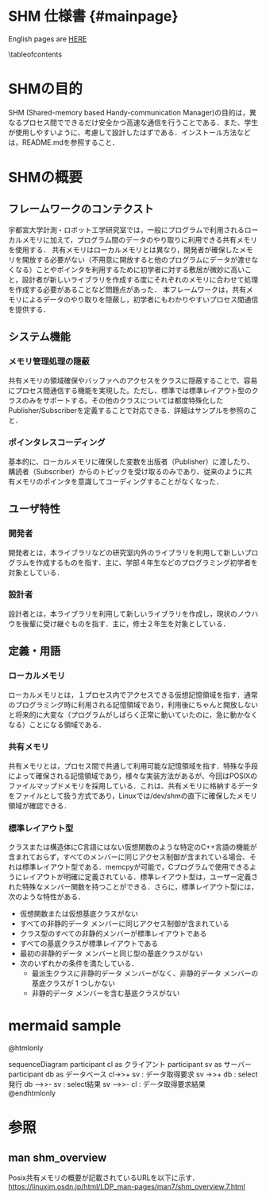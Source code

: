 # SHM 仕様書 {#mainpage}
English pages are [HERE](../index.html)

\tableofcontents

# SHMの目的
SHM (Shared-memory based Handy-communication Manager)の目的は，異なるプロセス間でできるだけ安全かつ高速な通信を行うことである．また、学生が使用しやすいように、考慮して設計したはずである．インストール方法などは，README.mdを参照すること．

# SHMの概要
## フレームワークのコンテクスト
宇都宮大学計測・ロボット工学研究室では，一般にプログラムで利用されるローカルメモリに加えて，プログラム間のデータのやり取りに利用できる共有メモリを使用する．
共有メモリはローカルメモリとは異なり，開発者が確保したメモリを開放する必要がない（不用意に開放すると他のプログラムにデータが渡せなくなる）ことやポインタを利用するために初学者に対する敷居が微妙に高いこと，設計者が新しいライブラリを作成する度にそれぞれのメモリに合わせて処理を作成する必要があることなど問題点があった．
本フレームワークは，共有メモリによるデータのやり取りを隠蔽し，初学者にもわかりやすいプロセス間通信を提供する．

## システム機能

### メモリ管理処理の隠蔽
共有メモリの領域確保やバッファへのアクセスをクラスに隠蔽することで、容易にプロセス間通信する機能を実現した。ただし、標準では標準レイアウト型のクラスのみをサポートする。その他のクラスについては都度特殊化したPublisher/Subscriberを定義することで対応できる．詳細はサンプルを参照のこと．

### ポインタレスコーディング
基本的に、ローカルメモリに確保した変数を出版者（Publisher）に渡したり、購読者（Subscriber）からのトピックを受け取るのみであり、従来のように共有メモリのポインタを意識してコーディングすることがなくなった．

## ユーザ特性
### 開発者
開発者とは，本ライブラリなどの研究室内外のライブラリを利用して新しいプログラムを作成するものを指す．主に、学部４年生などのプログラミング初学者を対象としている．

### 設計者
設計者とは，本ライブラリを利用して新しいライブラリを作成し，現状のノウハウを後輩に受け継ぐものを指す．主に，修士２年生を対象としている．

## 定義・用語
### ローカルメモリ
ローカルメモリとは，１プロセス内でアクセスできる仮想記憶領域を指す．通常のプログラミング時に利用される記憶領域であり，利用後にちゃんと開放しないと将来的に大変な（プログラムがしばらく正常に動いていたのに，急に動かなくなる）ことになる領域である．

### 共有メモリ
共有メモリとは，プロセス間で共通して利用可能な記憶領域を指す．特殊な手段によって確保される記憶領域であり，様々な実装方法があるが、今回はPOSIXのファイルマップドメモリを採用している．これは、共有メモリに格納するデータをファイルとして扱う方式であり，Linuxでは/dev/shmの直下に確保したメモリ領域が確認できる．

### 標準レイアウト型
クラスまたは構造体にC言語にはない仮想関数のような特定のC++言語の機能が含まれておらず，すべてのメンバーに同じアクセス制御が含まれている場合、それは標準レイアウト型である．memcpyが可能で，Cプログラムで使用できるようにレイアウトが明確に定義されている．標準レイアウト型は，ユーザー定義された特殊なメンバー関数を持つことができる．さらに，標準レイアウト型には，次のような特性がある．
- 仮想関数または仮想基底クラスがない
- すべての非静的データ メンバーに同じアクセス制御が含まれている
- クラス型のすべての非静的メンバーが標準レイアウトである
- すべての基底クラスが標準レイアウトである
- 最初の非静的データ メンバーと同じ型の基底クラスがない
- 次のいずれかの条件を満たしている．
  - 最派生クラスに非静的データ メンバーがなく、非静的データ メンバーの基底クラスが 1 つしかない
  - 非静的データ メンバーを含む基底クラスがない

# mermaid sample

@htmlonly
<div class="mermaid">
  sequenceDiagram
      participant cl as クライアント
      participant sv as サーバー
      participant db as データベース
      cl->>+ sv : データ取得要求
      sv ->>+ db : select発行
      db -->>- sv : select結果
      sv -->>- cl : データ取得要求結果
</div>
<script type="module">
  import mermaid from 'https://cdn.jsdelivr.net/npm/mermaid@10/dist/mermaid.esm.min.mjs';
  mermaid.initialize({ startOnLoad: true });
</script>
@endhtmlonly

# 参照
## man shm_overview
Posix共有メモリの概要が記載されているURLを以下に示す．
<https://linuxjm.osdn.jp/html/LDP_man-pages/man7/shm_overview.7.html>
